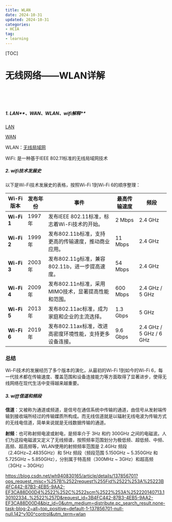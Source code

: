 ```yaml
---
title: WLAN
date: 2024-10-31
updated: 2024-10-31
categories: 
- HCIA
tag:
- learning
---
```


[TOC]

# 无线网络——WLAN详解


​             
​                
​                    
##### **1. LAN****、****WAN****、****WLAN****、****wifi****解释**


[LAN](https://so.csdn.net/so/search?q=LAN&spm=1001.2101.3001.7020)
        
 

[WAN](https://so.csdn.net/so/search?q=WAN&spm=1001.2101.3001.7020)

 

WLAN：[无线局域网](https://so.csdn.net/so/searcq=%E6%97%A0%E7%BA%BF%E5%B1%80%E5%9F%9F%E7%BD%91&spm=1001.2101.3007020)

 
WiFi: 是一种基于IEEE 802.11标准的无线局域网技术

 


##### **2. wifi技术发展史**

以下是Wi-Fi技术发展史的表格，按照Wi-Fi 1到Wi-Fi 6的顺序整理：

| Wi-Fi 版本  | 发布年份 | 事件                                                     | 最高传输速度 | 频段                    |
| ----------- | -------- | -------------------------------------------------------- | ------------ | ----------------------- |
| **Wi-Fi 1** | 1997年   | 发布IEEE 802.11标准，标志着Wi-Fi技术的开始。             | 2 Mbps       | 2.4 GHz                 |
| **Wi-Fi 2** | 1999年   | 发布802.11b标准，支持更高的传输速度，推动商业应用。      | 11 Mbps      | 2.4 GHz                 |
| **Wi-Fi 3** | 2003年   | 发布802.11g标准，兼容802.11b，进一步提高速度。           | 54 Mbps      | 2.4 GHz                 |
| **Wi-Fi 4** | 2009年   | 发布802.11n标准，采用MIMO技术，显著提高性能和范围。      | 600 Mbps     | 2.4 GHz / 5 GHz         |
| **Wi-Fi 5** | 2013年   | 发布802.11ac标准，成为家庭和企业的主流选择。             | 1.3 Gbps     | 5 GHz                   |
| **Wi-Fi 6** | 2019年   | 发布802.11ax标准，改进高密度环境性能，支持更多设备连接。 | 9.6 Gbps     | 2.4 GHz / 5 GHz / 6 GHz |

### 总结

Wi-Fi技术的发展经历了多个版本的演化，从最初的Wi-Fi 1到如今的Wi-Fi 6，每一代技术都在传输速度、覆盖范围和设备连接能力等方面取得了显著进步，使得无线网络在现代生活中变得越来越重要。

 

##### **3. wiff信道和频段**


**信道**：又被称为通道或频道，是信号在通信系统中传输的通道，由信号从发射端传输到接收端所经过的传输媒质所构成。而无线信道就是以辐射无线电波为传输方式的无线电信道，简单来说就是无线数据传输的通道。

 

**射频**：也可称射频电波或射电，是频率介于 3Hz 和约 300GHz 之间的电磁波。人们为这段电磁波又定义了无线频谱，按照频率范围划分为极低频、超低频、中频、高频、超高频等，WLAN使用的射频频率范围是 2.4GHz 频段（2.4GHz~2.4835GHz）和 5Hz 频段（频段范围 5.150GHz ~ 5.350GHz 和 5.725GHz ~ 5.850GHz），分别属于特高频（300MHz ~ 3GHz）和超高频（3GHz ~ 30GHz）


https://blog.csdn.net/wh940830165/article/details/137856701?ops_request_misc=%257B%2522request%255Fid%2522%253A%25223B4FC442-87B3-4EB5-9AA2-EF3CA88D00D4%2522%252C%2522scm%2522%253A%252220140713.130102334..%2522%257D&request_id=3B4FC442-87B3-4EB5-9AA2-EF3CA88D00D4&biz_id=0&utm_medium=distribute.pc_search_result.none-task-blog-2~all~top_positive~default-1-137856701-null-null.142^v100^control&utm_term=wlan